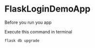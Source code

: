 # FlaskLoginDemoApp

Before you run you app

Execute this command in terminal

```
flask db upgrade
```
